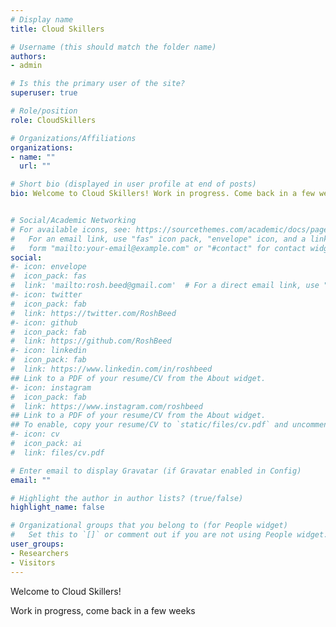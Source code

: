 ```yaml
---
# Display name
title: Cloud Skillers

# Username (this should match the folder name)
authors:
- admin

# Is this the primary user of the site?
superuser: true

# Role/position
role: CloudSkillers

# Organizations/Affiliations
organizations:
- name: ""
  url: ""

# Short bio (displayed in user profile at end of posts)
bio: Welcome to Cloud Skillers! Work in progress. Come back in a few weeks.


# Social/Academic Networking
# For available icons, see: https://sourcethemes.com/academic/docs/page-builder/#icons
#   For an email link, use "fas" icon pack, "envelope" icon, and a link in the
#   form "mailto:your-email@example.com" or "#contact" for contact widget.
social:
#- icon: envelope
#  icon_pack: fas
#  link: 'mailto:rosh.beed@gmail.com'  # For a direct email link, use "mailto:test@example.org".
#- icon: twitter
#  icon_pack: fab
#  link: https://twitter.com/RoshBeed
#- icon: github
#  icon_pack: fab
#  link: https://github.com/RoshBeed
#- icon: linkedin
#  icon_pack: fab
#  link: https://www.linkedin.com/in/roshbeed
## Link to a PDF of your resume/CV from the About widget.
#- icon: instagram
#  icon_pack: fab
#  link: https://www.instagram.com/roshbeed
## Link to a PDF of your resume/CV from the About widget.
## To enable, copy your resume/CV to `static/files/cv.pdf` and uncomment the lines below.
#- icon: cv
#  icon_pack: ai
#  link: files/cv.pdf

# Enter email to display Gravatar (if Gravatar enabled in Config)
email: ""

# Highlight the author in author lists? (true/false)
highlight_name: false

# Organizational groups that you belong to (for People widget)
#   Set this to `[]` or comment out if you are not using People widget.
user_groups:
- Researchers
- Visitors
---
```

Welcome to Cloud Skillers!

Work in progress, come back in a few weeks
